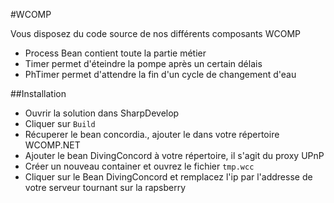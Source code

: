 #WCOMP

Vous disposez du code source de nos différents composants WCOMP

- Process Bean contient toute la partie métier
- Timer permet d'éteindre la pompe après un certain délais
- PhTimer permet d'attendre la fin d'un cycle de changement d'eau

##Installation

- Ouvrir la solution dans SharpDevelop
- Cliquer sur `Build`
- Récuperer le bean concordia., ajouter le dans votre répertoire WCOMP.NET
- Ajouter le bean DivingConcord à votre répertoire, il s'agit du proxy UPnP
- Créer un nouveau container et ouvrez le fichier `tmp.wcc`
- Cliquer sur le Bean DivingConcord et remplacez l'ip par l'addresse de votre serveur tournant sur la rapsberry

